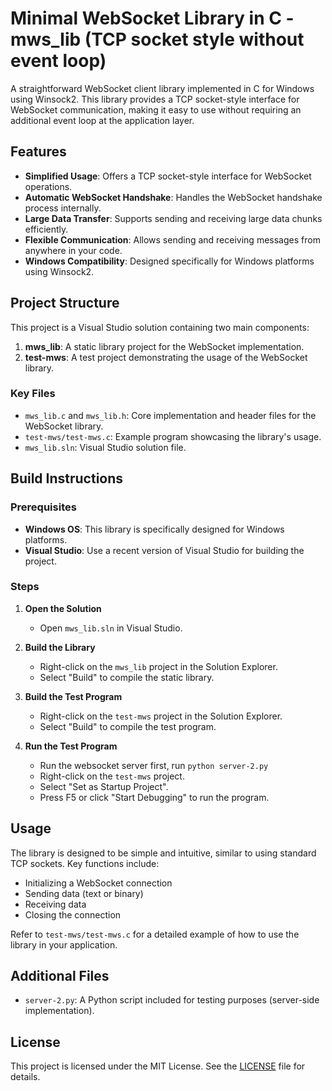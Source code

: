# Minimal WebSocket Library in C - mws_lib (TCP socket style without event loop)

A straightforward WebSocket client library implemented in C for Windows using Winsock2. This library provides a TCP socket-style interface for WebSocket communication, making it easy to use without requiring an additional event loop at the application layer.

## Features

- **Simplified Usage**: Offers a TCP socket-style interface for WebSocket operations.
- **Automatic WebSocket Handshake**: Handles the WebSocket handshake process internally.
- **Large Data Transfer**: Supports sending and receiving large data chunks efficiently.
- **Flexible Communication**: Allows sending and receiving messages from anywhere in your code.
- **Windows Compatibility**: Designed specifically for Windows platforms using Winsock2.

## Project Structure

This project is a Visual Studio solution containing two main components:

1. **mws_lib**: A static library project for the WebSocket implementation.
2. **test-mws**: A test project demonstrating the usage of the WebSocket library.

### Key Files

- `mws_lib.c` and `mws_lib.h`: Core implementation and header files for the WebSocket library.
- `test-mws/test-mws.c`: Example program showcasing the library's usage.
- `mws_lib.sln`: Visual Studio solution file.

## Build Instructions

### Prerequisites

- **Windows OS**: This library is specifically designed for Windows platforms.
- **Visual Studio**: Use a recent version of Visual Studio for building the project.

### Steps

1. **Open the Solution**
   - Open `mws_lib.sln` in Visual Studio.

2. **Build the Library**
   - Right-click on the `mws_lib` project in the Solution Explorer.
   - Select "Build" to compile the static library.

3. **Build the Test Program**
   - Right-click on the `test-mws` project in the Solution Explorer.
   - Select "Build" to compile the test program.

4. **Run the Test Program**
   - Run the websocket server first, run `python server-2.py`  
   - Right-click on the `test-mws` project.
   - Select "Set as Startup Project".
   - Press F5 or click "Start Debugging" to run the program.

## Usage

The library is designed to be simple and intuitive, similar to using standard TCP sockets. Key functions include:

- Initializing a WebSocket connection
- Sending data (text or binary)
- Receiving data
- Closing the connection

Refer to `test-mws/test-mws.c` for a detailed example of how to use the library in your application.

## Additional Files

- `server-2.py`: A Python script included for testing purposes (server-side implementation).

## License

This project is licensed under the MIT License. See the [LICENSE](LICENSE) file for details.
